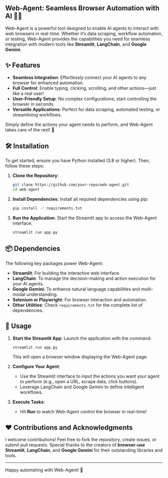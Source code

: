 ## Web-Agent: Seamless Browser Automation with AI 🤖✨

Web-Agent is a powerful tool designed to enable AI agents to interact with web browsers in real-time. Whether it’s data scraping, workflow automation, or testing, Web-Agent provides the capabilities you need for seamless integration with modern tools like **Streamlit**, **LangChain**, and **Google Gemini**.

## ✨ Features

- **Seamless Integration**: Effortlessly connect your AI agents to any browser for enhanced automation.
- **Full Control**: Enable typing, clicking, scrolling, and other actions—just like a real user!
- **User-Friendly Setup**: No complex configurations; start controlling the browser in seconds.
- **Versatile Applications**: Perfect for data scraping, automated testing, or streamlining workflows.

Simply define the actions your agent needs to perform, and Web-Agent takes care of the rest! 🚀

## 🛠️ Installation

To get started, ensure you have Python installed (3.8 or higher). Then, follow these steps:

1. **Clone the Repository**:
   ```bash
   git clone https://github.com/your-repo/web-agent.git
   cd web-agent
   ```

2. **Install Dependencies**:
   Install all required dependencies using pip:
   ```bash
   pip install -r requirements.txt
   ```

3. **Run the Application**:
   Start the Streamlit app to access the Web-Agent interface:
   ```bash
   streamlit run app.py
   ```

## 📦 Dependencies

The following key packages power Web-Agent:

- **Streamlit**: For building the interactive web interface.
- **LangChain**: To manage the decision-making and action execution for your AI agents.
- **Google Gemini**: To enhance natural language capabilities and multi-modal understanding.
- **Selenium or Playwright**: For browser interaction and automation.
- **Other Utilities**: Check `requirements.txt` for the complete list of dependencies.

## 🚀 Usage

1. **Start the Streamlit App**:
   Launch the application with the command:
   ```bash
   streamlit run app.py
   ```
   This will open a browser window displaying the Web-Agent page.

2. **Configure Your Agent**:
   - Use the Streamlit interface to input the actions you want your agent to perform (e.g., open a URL, scrape data, click buttons).
   - Leverage LangChain and Google Gemini to define intelligent workflows.

3. **Execute Tasks**:
   - Hit **Run** to watch Web-Agent control the browser in real-time!

## ❤ Contributions and Acknowledgments

I welcome contributions! Feel free to fork the repository, create issues, or submit pull requests. Special thanks to the creators of **browser-use** **Streamlit**, **LangChain**, and **Google Gemini** for their outstanding libraries and tools.

---

Happy automating with Web-Agent! 🌟
